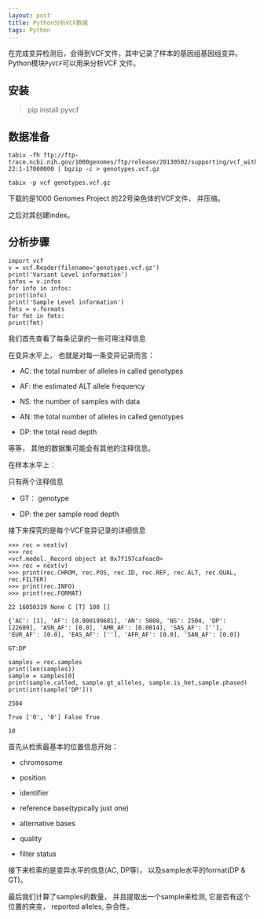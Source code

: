 ```yaml
---
layout: post
title: Python分析VCF数据
tags: Python
---
```


在完成变异检测后，会得到VCF文件，其中记录了样本的基因组基因组变异。Python模块`PyVCF`可以用来分析VCF 文件。

## 安装

> pip install pyvcf

## 数据准备

```{bash}
tabix -fh ftp://ftp-trace.ncbi.nih.gov/1000genomes/ftp/release/20130502/supporting/vcf_with_sample_level_annotation/ALL.chr22.phase3_shapeit2_mvncall_integrated_v5_extra_anno.20130502.genotypes.vcf.gz 22:1-17000000 | bgzip -c > genotypes.vcf.gz

tabix -p vcf genotypes.vcf.gz
```

下载的是1000 Genomes Project 的22号染色体的VCF文件， 并压缩。

之后对其创建index。

## 分析步骤

```{python}
import vcf
v = vcf.Reader(filename='genotypes.vcf.gz')
print('Variant Level information')
infos = v.infos
for info in infos:
print(info)
print('Sample Level information')
fmts = v.formats
for fmt in fmts:
print(fmt)
```

我们首先查看了每条记录的一些可用注释信息

在变异水平上， 也就是对每一条变异记录而言：

-   AC: the total number of alleles in called genotypes

-   AF: the estimated ALT allele frequency

-   NS: the number of samples with data

-   AN: the total number of alleles in called genotypes

-   DP: the total read depth

等等， 其他的数据集可能会有其他的注释信息。

在样本水平上：

只有两个注释信息

-   GT： genotype

-   DP: the per sample read depth

接下来探究的是每个VCF变异记录的详细信息

```{python}
>>> rec = next(v)
>>> rec
<vcf.model._Record object at 0x7f197cafeac0>
>>> rec = next(v)
>>> print(rec.CHROM, rec.POS, rec.ID, rec.REF, rec.ALT, rec.QUAL, rec.FILTER)
>>> print(rec.INFO)
>>> print(rec.FORMAT)
```

```{python}
22 16050319 None C [T] 100 []

{'AC': [1], 'AF': [0.000199681], 'AN': 5008, 'NS': 2504, 'DP': [22609], 'ASN_AF': [0.0], 'AMR_AF': [0.0014], 'SAS_AF': [''], 'EUR_AF': [0.0], 'EAS_AF': [''], 'AFR_AF': [0.0], 'SAN_AF': [0.0]}

GT:DP
```

```{python}
samples = rec.samples
print(len(samples))
sample = samples[0]
print(sample.called, sample.gt_alleles, sample.is_het,sample.phased)
print(int(sample['DP']))
```

```{python}
2504

True ['0', '0'] False True

10
```

首先从检索最基本的位置信息开始：

-    chromosome

-   position

-   identifier

-   reference base(typically just one)

-   alternative bases

-   quality

-   filter status

接下来检索的是变异水平的信息(AC, DP等)， 以及sample水平的format(DP & GT)。

最后我们计算了samples的数量， 并且提取出一个sample来检测, 它是否有这个位置的突变， reported alleles, 杂合性，
